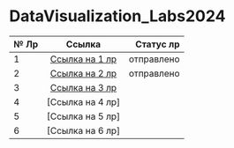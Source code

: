 # DataVisualization_Labs2024


| № Лр  |  Ссылка    | Статус лр|
|-------|:---------:|---------:|
|   1   |[Ссылка на 1 лр](https://github.com/WonMin13/DataVisualization_Labs2024/tree/main/Lab%20%E2%84%961)        |отправлено          |
|   2   |[Ссылка на 2 лр](https://github.com/WonMin13/DataVisualization_Labs2024/blob/main/Lab%20%E2%84%962/6233_%D0%94%D1%83%D0%B1%D0%BC%D0%B0%D0%BD_Lab_%E2%84%962.ipynb)           |отправлено         |
|   3   |[Ссылка на 3 лр](https://github.com/WonMin13/DataVisualization_Labs2024/blob/main/Lab%20%E2%84%963/6233_Lab_%E2%84%963_DubmanL.ipynb)           |          |
|   4   |[Ссылка на 4 лр]            |          |
|   5   |[Ссылка на 5 лр]            |          |
|   6   |[Ссылка на 6 лр]            |          |
